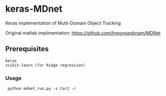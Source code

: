 # keras-MDnet
Keras implementation of Multi-Domain Object Tracking

Original matlab implimentation: https://github.com/hyeonseobnam/MDNet

## Prerequisites
```
keras
scikit-learn (for Ridge regression)
```
### Usage
```
 python mdnet_run.py -s Car1 -r
```


